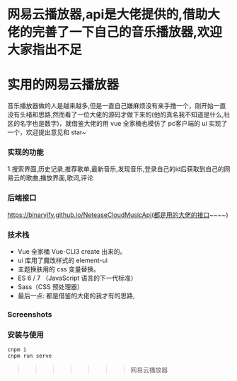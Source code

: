 
网易云播放器,api是大佬提供的,借助大佬的完善了一下自己的音乐播放器,欢迎大家指出不足
=======
# 实用的网易云播放器

音乐播放器做的人是越来越多,但是一直自己嫌麻烦没有亲手撸一个，刚开始一直没有头绪和思路,然而看了一位大佬的源码才做下来的(他的真名我不知道是什么,社区的名字也是数字)，就借鉴大佬的用 vue 全家桶也模仿了 pc客户端的 ui 实现了一个，欢迎提出意见和 star~

### 实现的功能

1.搜索界面,历史记录,推荐歌单,最新音乐,发现音乐,登录自己的id后获取到自己的网易云的歌曲,播放界面,歌词,评论

### 后端接口

https://binaryify.github.io/NeteaseCloudMusicApi(都是用的大佬的接口~~~~)

### 技术栈

- Vue 全家桶 Vue-CLI3 create 出来的。
- ui 库用了魔改样式的 element-ui
- 主题换肤用的 css 变量替换。
- ES 6 / 7 （JavaScript 语言的下一代标准）
- Sass（CSS 预处理器）
- 最后一点: 都是借鉴的大佬的我才有的思路,

### Screenshots

### 安装与使用

```
cnpm i
cnpm run serve
```
>>>>>>> 网易云播放器
